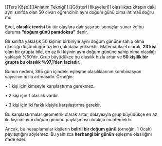 [[Ters Köşe]][[Anlatım Tekniği]]
[[Gösteri Hikayeleri]]
olasılıksız kitapın daki aynı sınıfda olan 50 civarı öğrencinin aynı doğum günü olma ihtimali doğru mu


Evet, **olasılık teorisi** bu tür olaylara dair şaşırtıcı sonuçlar sunar ve bu duruma **“doğum günü paradoksu”** denir.

  

Bir sınıfta yaklaşık 50 kişinin birbiriyle aynı doğum gününe sahip olma olasılığı düşündüğünüzden çok daha yüksektir. Matematiksel olarak, **23 kişi** olan bir grupta bile, en az iki kişinin aynı doğum gününe sahip olma olasılığı yaklaşık %50’dir. Grup büyüdükçe bu olasılık hızla artar ve **50 kişilik bir grupta bu olasılık %97,1’den fazladır.**

  

Bunun nedeni, 365 gün içindeki eşleşme olasılıklarının kombinasyon sayısının hızla artmasıdır. Örneğin:

• 1 kişi için kimseyle karşılaştırma gerekmez.

• 2 kişi için 1 olasılık vardır.

• 3 kişi için iki farklı kişiyle karşılaştırma gerekir.

  

Bu karşılaştırmalar geometrik olarak artar, dolayısıyla grup büyüdükçe en az iki kişinin aynı doğum gününü paylaşması oldukça muhtemeldir.

  

Ancak, bu hesaplamalar kişilerin **belirli bir doğum günü** (örneğin, 1 Ocak) paylaştığını söylemez. Bu yalnızca **herhangi bir günün** eşleşme olasılığını ifade eder.